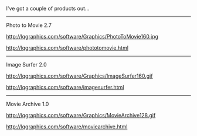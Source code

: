 

I've got a couple of products out...

----
Photo to Movie 2.7

http://lqgraphics.com/software/Graphics/PhotoToMovie160.jpg

http://lqgraphics.com/software/phototomovie.html

----
Image Surfer 2.0

http://lqgraphics.com/software/Graphics/ImageSurfer160.gif

http://lqgraphics.com/software/imagesurfer.html

----
Movie Archive 1.0

http://lqgraphics.com/software/Graphics/MovieArchive128.gif

http://lqgraphics.com/software/moviearchive.html
